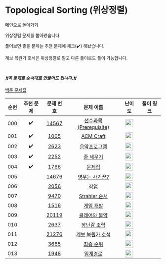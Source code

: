 # Topological Sorting (위상정렬)

[메인으로 돌아가기](https://github.com/tony9402/baekjoon)

위상정렬 문제를 뽑아봤습니다.

풀어보면 좋을 문제는 추천 문제에 체크(:heavy_check_mark:) 해놨습니다.

계보 복원가 호석은 위상정렬로 말고 다른 풀이로도 풀이 가능합니다.

<br>

***❗️❗️꼭 문제를 순서대로 안풀어도 됩니다.❗️❗️***

[백준 문제집](https://www.acmicpc.net/workbook/view/7165)


|순번|추천 문제|문제 번호|문제 이름|난이도|풀이 링크|
|:--:|:--:|:--:|:--:|:--:|:--:|
|000|:heavy_check_mark:|<a href="https://www.acmicpc.net/problem/14567" target="_blank">14567</a>|<a href="https://www.acmicpc.net/problem/14567" target="_blank">선수과목 (Prerequisite)</a>|<img height="25px" width="25px" src="https://static.solved.ac/tier_small/11.svg"/>||
|001|:heavy_check_mark:|<a href="https://www.acmicpc.net/problem/1005" target="_blank">1005</a>|<a href="https://www.acmicpc.net/problem/1005" target="_blank">ACM Craft</a>|<img height="25px" width="25px" src="https://static.solved.ac/tier_small/13.svg"/>||
|002|:heavy_check_mark:|<a href="https://www.acmicpc.net/problem/2623" target="_blank">2623</a>|<a href="https://www.acmicpc.net/problem/2623" target="_blank">음악프로그램</a>|<img height="25px" width="25px" src="https://static.solved.ac/tier_small/13.svg"/>||
|003|:heavy_check_mark:|<a href="https://www.acmicpc.net/problem/2252" target="_blank">2252</a>|<a href="https://www.acmicpc.net/problem/2252" target="_blank">줄 세우기</a>|<img height="25px" width="25px" src="https://static.solved.ac/tier_small/13.svg"/>||
|004|:heavy_check_mark:|<a href="https://www.acmicpc.net/problem/1766" target="_blank">1766</a>|<a href="https://www.acmicpc.net/problem/1766" target="_blank">문제집</a>|<img height="25px" width="25px" src="https://static.solved.ac/tier_small/14.svg"/>||
|005||<a href="https://www.acmicpc.net/problem/14676" target="_blank">14676</a>|<a href="https://www.acmicpc.net/problem/14676" target="_blank">영우는 사기꾼?</a>|<img height="25px" width="25px" src="https://static.solved.ac/tier_small/12.svg"/>||
|006||<a href="https://www.acmicpc.net/problem/2056" target="_blank">2056</a>|<a href="https://www.acmicpc.net/problem/2056" target="_blank">작업</a>|<img height="25px" width="25px" src="https://static.solved.ac/tier_small/12.svg"/>||
|007||<a href="https://www.acmicpc.net/problem/9470" target="_blank">9470</a>|<a href="https://www.acmicpc.net/problem/9470" target="_blank">Strahler 순서</a>|<img height="25px" width="25px" src="https://static.solved.ac/tier_small/13.svg"/>||
|008||<a href="https://www.acmicpc.net/problem/1516" target="_blank">1516</a>|<a href="https://www.acmicpc.net/problem/1516" target="_blank">게임 개발</a>|<img height="25px" width="25px" src="https://static.solved.ac/tier_small/13.svg"/>||
|009||<a href="https://www.acmicpc.net/problem/20119" target="_blank">20119</a>|<a href="https://www.acmicpc.net/problem/20119" target="_blank">클레어와 물약</a>|<img height="25px" width="25px" src="https://static.solved.ac/tier_small/14.svg"/>||
|010||<a href="https://www.acmicpc.net/problem/2637" target="_blank">2637</a>|<a href="https://www.acmicpc.net/problem/2637" target="_blank">장난감 조립</a>|<img height="25px" width="25px" src="https://static.solved.ac/tier_small/14.svg"/>||
|011||<a href="https://www.acmicpc.net/problem/21276" target="_blank">21276</a>|<a href="https://www.acmicpc.net/problem/21276" target="_blank">계보 복원가 호석</a>|<img height="25px" width="25px" src="https://static.solved.ac/tier_small/14.svg"/>||
|012||<a href="https://www.acmicpc.net/problem/3665" target="_blank">3665</a>|<a href="https://www.acmicpc.net/problem/3665" target="_blank">최종 순위</a>|<img height="25px" width="25px" src="https://static.solved.ac/tier_small/15.svg"/>||
|013||<a href="https://www.acmicpc.net/problem/1948" target="_blank">1948</a>|<a href="https://www.acmicpc.net/problem/1948" target="_blank">임계경로</a>|<img height="25px" width="25px" src="https://static.solved.ac/tier_small/16.svg"/>||
